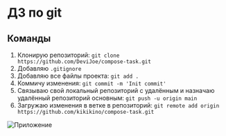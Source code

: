 # ДЗ по git

## Команды
1. Клонирую репозиторий: `git clone https://github.com/DeviJoe/compose-task.git`
2. Добавляю `.gitignore`
3. Добавляю все файлы проекта: `git add .` 
4. Коммичу изменения: `git commit -m 'Init commit'`
5. Cвязываю свой локальный репозиторий с удалённым и назначаю удалённый репозиторий основным: `git push -u origin main`
6. Загружаю изменения в ветке в репозиторий: `git remote add origin https://github.com/kikikino/compose-task.git`

![Приложение](https://user-images.githubusercontent.com/91375674/162255504-0c89c90d-b1df-4b16-80d8-6b95f1bb0662.png)
